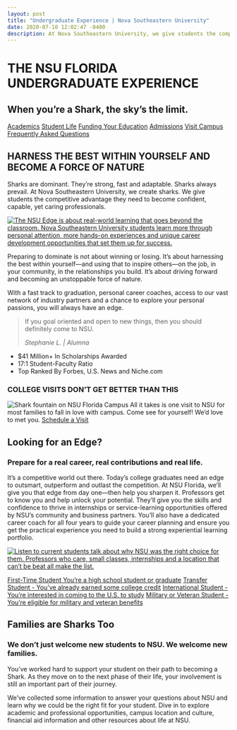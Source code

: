 ```yaml
---
layout: post
title: "Undergraduate Experience | Nova Southeastern University"
date: 2020-07-10 12:02:47 -0400
description: At Nova Southeastern University, we give students the competitive advantage they need to become confident, capable, yet caring professionals. Get the NSU Edge.
---
```


# THE NSU FLORIDA UNDERGRADUATE EXPERIENCE

## When you’re a Shark, the sky’s the limit.

[Academics](https://www.undergrad.nova.edu/academics)
[Student Life](https://www.undergrad.nova.edu/experience/student-life)
[Funding Your Education](https://www.undergrad.nova.edu/funding)
[Admissions](https://www.undergrad.nova.edu/admissions)
[Visit Campus](https://www.undergrad.nova.edu/experience/visit)
[Frequently Asked Questions](https://www.undergrad.nova.edu/experience/questions)

## HARNESS THE BEST WITHIN YOURSELF AND BECOME A FORCE OF NATURE

Sharks are dominant. They’re strong, fast and adaptable. Sharks always prevail. At Nova Southeastern University, we create sharks. We give students the competitive advantage they need to become confident, capable, yet caring professionals.

[![The NSU Edge is about real-world learning that goes beyond the classroom. Nova Southeastern University students learn more through personal attention, more hands-on experiences and unique career development opportunities that set them up for success.](http://img.youtube.com/vi/6IEEmqDiGFA/0.jpg)](http://www.youtube.com/watch?v=6IEEmqDiGFA "Get the NSU Edge")

Preparing to dominate is not about winning or losing. It’s about harnessing the best within yourself—and using that to inspire others—on the job, in your community, in the relationships you build. It’s about driving forward and becoming an unstoppable force of nature.

With a fast track to graduation, personal career coaches, access to our vast network of industry partners and a chance to explore your personal passions, you will always have an edge.

> If you goal oriented and open to new things, then you should definitely come to NSU.
>
> <cite>Stephanie L. | Alumna</cite>

- \$41 Million+ In Scholarships Awarded
- 17:1 Student-Faculty Ratio
- Top Ranked By Forbes, U.S. News and Niche.com

### COLLEGE VISITS DON’T GET BETTER THAN THIS

![Shark fountain on NSU Florida Campus](http://img.youtube.com/vi/6IEEmqDiGFA/0.jpg)
All it takes is one visit to NSU for most families to fall in love with campus. Come see for yourself! We’d love to met you.
[Schedule a Visit](https://www.undergrad.nova.edu/experience/visit)

## Looking for an Edge?

### Prepare for a real career, real contributions and real life.

It’s a competitive world out there. Today’s college graduates need an edge to outsmart, outperform and outlast the competition.
At NSU Florida, we’ll give you that edge from day one—then help you sharpen it. Professors get to know you and help unlock your potential. They’ll give you the skills and confidence to thrive in internships or service-learning opportunities offered by NSU’s community and business partners. You’ll also have a dedicated career coach for all four years to guide your career planning and ensure you get the practical experience you need to build a strong experiential learning portfolio.

[![Listen to current students talk about why NSU was the right choice for them. Professors who care, small classes, internships and a location that can’t be beat all make the list.](http://img.youtube.com/vi/jyQ1ynxStpM/0.jpg)](http://www.youtube.com/watch?v=jyQ1ynxStpM "Why should you come to NSU?")

[First-Time Student You’re a high school student or graduate](https://www.undergrad.nova.edu/experience/first-time-students)
[Transfer Student - You’ve already earned some college credit](https://www.undergrad.nova.edu/experience/transfer)
[International Student - You’re interested in coming to the U.S. to study](https://www.undergrad.nova.edu/experience/international)
[Military or Veteran Student - You’re eligible for military and veteran benefits](https://www.nova.edu/veterans/index.html)

## Families are Sharks Too

### We don’t just welcome new students to NSU. We welcome new families.

You’ve worked hard to support your student on their path to becoming a Shark. As they move on to the next phase of their life, your involvement is still an important part of their journey.

We’ve collected some information to answer your questions about NSU and learn why we could be the right fit for your student. Dive in to explore academic and professional opportunities, campus location and culture, financial aid information and other resources about life at NSU.
